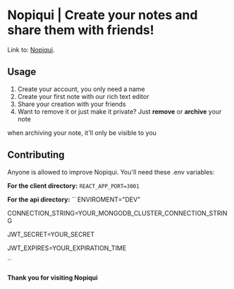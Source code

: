 # Nopiqui | Create your notes and share them with friends!
Link to: [Nopiqui](https://nopiqui.onrender.com "Create your notes and share them with friends!").
## Usage

1. Create your account, you only need a name
2. Create your first note with our rich text editor
3. Share your creation with your friends
4. Want to remove it or just make it private? Just **remove** or **archive** your note  


when archiving your note, it'll only be visible to you

## Contributing 
Anyone is allowed to improve Nopiqui.
You'll need these .env variables:  

**For the client directory:**
``
  REACT_APP_PORT=3001
``

**For the api directory:**
``
  ENVIROMENT="DEV"  

  CONNECTION_STRING=YOUR_MONGODB_CLUSTER_CONNECTION_STRING  

  JWT_SECRET=YOUR_SECRET  

  JWT_EXPIRES=YOUR_EXPIRATION_TIME  
  
``

#### Thank you for visiting Nopiqui


